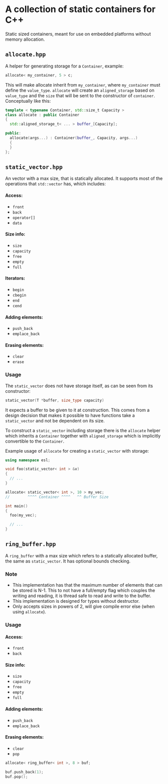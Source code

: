 # A collection of static containers for C++

Static sized containers, meant for use on embedded platforms without memory allocation.

## `allocate.hpp`

A helper for generating storage for a `Container`, example:

```C++
allocate< my_container, 5 > c;
```

This will make allocate inherit from `my_container`, where `my_container` must define the `value_type`. `allocate` will create an `aligned_storage` based on `value_type` and the `size` that will be sent to the constructor of `container`. Conceptually like this:

```C++
template < typename Container, std::size_t Capacity >
class allocate : public Container
{
  std::aligned_storage_t< ... > buffer_[Capacity];

public:
  allocate(args...) : Container(buffer_, Capacity, args...)
  {
  }
};
```

## `static_vector.hpp`

An vector with a max size, that is statically allocated. It supports most of the operations that `std::vector` has, which includes:

#### Access:

* `front`
* `back`
* `operator[]`
* `data`

#### Size info:

* `size`
* `capacity`
* `free`
* `empty`
* `full`

#### Iterators:

* `begin`
* `cbegin`
* `end`
* `cend`

#### Adding elements:

* `push_back`
* `emplace_back`

#### Erasing elements:

* `clear`
* `erase`

### Usage

The `static_vector` does not have storage itself, as can be seen from its constructor:

```C++
static_vector(T *buffer, size_type capacity)
```

It expects a buffer to be given to it at construction. This comes from a design decision that makes it possible to have functions take a `static_vector` and not be dependent on its size.

To construct a `static_vector` including storage there is the `allocate` helper which inherits a `Container` together with `aligned_storage` which is implicitly convertible to the `Container`.

Example usage of `allocate` for creating a `static_vector` with storage:

```C++
using namespace esl;

void foo(static_vector< int > &v)
{
  // ...
}

allocate< static_vector< int >, 10 > my_vec;
//        ^^^^ Container ^^^^   ^^ Buffer Size

int main()
{
  foo(my_vec);

  // ...
}

```

## `ring_buffer.hpp`

A `ring_buffer` with a max size which refers to a statically allocated buffer, the same as `static_vector`. It has optional bounds checking.

### Note

* This implementation has that the maximum number of elements that can be stored is N-1. This to not have a full/empty flag which couples the writing and reading, it is thread safe to read and write to the buffer.
* This implementation is designed for types without destructor.
* Only accepts sizes in powers of 2, will give compile error else (when using `allocate`).

### Usage

#### Access:

* `front`
* `back`

#### Size info:

* `size`
* `capacity`
* `free`
* `empty`
* `full`

#### Adding elements:

* `push_back`
* `emplace_back`

#### Erasing elements:

* `clear`
* `pop`


```C++
allocate< ring_buffer< int >, 8 > buf;

buf.push_back(1);
buf.pop();
```
